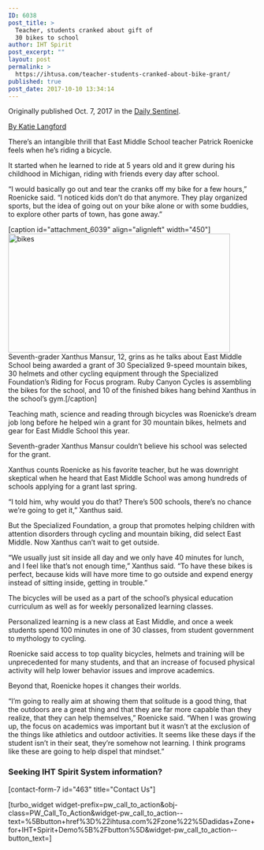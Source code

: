 ```yaml
---
ID: 6038
post_title: >
  Teacher, students cranked about gift of
  30 bikes to school
author: IHT Spirit
post_excerpt: ""
layout: post
permalink: >
  https://ihtusa.com/teacher-students-cranked-about-bike-grant/
published: true
post_date: 2017-10-10 13:34:14
---
```

<p class="article-newsletter-signup">Originally published Oct. 7, 2017 in the <a href="http://www.gjsentinel.com/news/articles/teacher-students-cranked-about-gift-of-30-bikes-to" target="_blank" rel="nofollow noopener">Daily Sentinel</a>.</p>
<a href="http://www.gjsentinel.com/staff/detail/120876/" target="_blank" rel="nofollow noopener">By Katie Langford</a>

There’s an intangible thrill that East Middle School teacher Patrick Roenicke feels when he’s riding a bicycle.

It started when he learned to ride at 5 years old and it grew during his childhood in Michigan, riding with friends every day after school.

“I would basically go out and tear the cranks off my bike for a few hours,” Roenicke said. “I noticed kids don’t do that anymore. They play organized sports, but the idea of going out on your bike alone or with some buddies, to explore other parts of town, has gone away.”

<!--more-->

[caption id="attachment_6039" align="alignleft" width="450"]<a href="https://ihtusa.com/wp-content/uploads/2017/10/bikesforpefeature.jpg"><img class="wp-image-6039" src="https://ihtusa.com/wp-content/uploads/2017/10/bikesforpefeature-300x161.jpg" alt="bikes" width="450" height="241" /></a> Seventh-grader Xanthus Mansur, 12, grins as he talks about East Middle School being awarded a grant of 30 Specialized 9-speed mountain bikes, 30 helmets and other cycling equipment through the Specialized Foundation’s Riding for Focus program. Ruby Canyon Cycles is assembling the bikes for the school, and 10 of the finished bikes hang behind Xanthus in the school’s gym.[/caption]

Teaching math, science and reading through bicycles was Roenicke’s dream job long before he helped win a grant for 30 mountain bikes, helmets and gear for East Middle School this year.

Seventh-grader Xanthus Mansur couldn’t believe his school was selected for the grant.

Xanthus counts Roenicke as his favorite teacher, but he was downright skeptical when he heard that East Middle School was among hundreds of schools applying for a grant last spring.

“I told him, why would you do that? There’s 500 schools, there’s no chance we’re going to get it,” Xanthus said.

But the Specialized Foundation, a group that promotes helping children with attention disorders through cycling and mountain biking, did select East Middle. Now Xanthus can’t wait to get outside.

“We usually just sit inside all day and we only have 40 minutes for lunch, and I feel like that’s not enough time,” Xanthus said. “To have these bikes is perfect, because kids will have more time to go outside and expend energy instead of sitting inside, getting in trouble.”

The bicycles will be used as a part of the school’s physical education curriculum as well as for weekly personalized learning classes.

Personalized learning is a new class at East Middle, and once a week students spend 100 minutes in one of 30 classes, from student government to mythology to cycling.

Roenicke said access to top quality bicycles, helmets and training will be unprecedented for many students, and that an increase of focused physical activity will help lower behavior issues and improve academics.

Beyond that, Roenicke hopes it changes their worlds.

“I’m going to really aim at showing them that solitude is a good thing, that the outdoors are a great thing and that they are far more capable than they realize, that they can help themselves,” Roenicke said. “When I was growing up, the focus on academics was important but it wasn’t at the exclusion of the things like athletics and outdoor activities. It seems like these days if the student isn’t in their seat, they’re somehow not learning. I think programs like these are going to help dispel that mindset.”
<h3 class="article-newsletter-signup">Seeking IHT Spirit System information?</h3>
<p class="article-newsletter-signup">[contact-form-7 id="463" title="Contact Us"]</p>
[turbo_widget widget-prefix=pw_call_to_action&obj-class=PW_Call_To_Action&widget-pw_call_to_action--text=%5Bbutton+href%3D%22ihtusa.com%2Fzone%22%5Dadidas+Zone+for+IHT+Spirit+Demo%5B%2Fbutton%5D&widget-pw_call_to_action--button_text=]